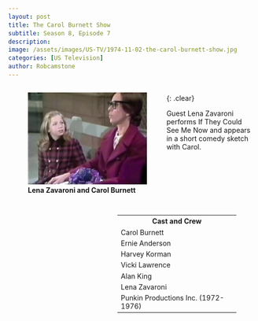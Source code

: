 ```yaml
---
layout: post
title: The Carol Burnett Show
subtitle: Season 8, Episode 7
description:
image: /assets/images/US-TV/1974-11-02-the-carol-burnett-show.jpg
categories: [US Television]
author: Robcamstone
---
```


<figure class="fig1">
<img src="/assets/images/US-TV/1974-11-02-the-carol-burnett-show.jpg" class="full-width">
<figcaption>
<strong>Lena Zavaroni and Carol Burnett</strong>
</figcaption>
</figure>

<figure class="fig2">
<table>
<tr><th>Cast and Crew</th></tr>
<tr><td>Carol Burnett</td></tr>
<tr><td>Ernie Anderson</td></tr>
<tr><td>Harvey Korman</td></tr>
<tr><td>Vicki Lawrence</td></tr>
<tr><td>Alan King</td></tr>
<tr><td>Lena Zavaroni</td></tr>
<tr><td>Punkin Productions Inc. (1972-1976)</td></tr>
</table>
</figure>

<br />{: .clear}

Guest Lena Zavaroni performs If They Could See Me Now and appears in a short comedy sketch with Carol.

<style>
.fig1 {float:left; width:48%;}
figcaption {float:left; width:100%;}

.fig2 {float:right; width:48%;}
figcaption {float:left; width:100%;}

@media only screen and (max-width: 700px) {
.fig1, .fig2 {float:left; width:100%;}
figcaption {float:left; width:90%; margin-bottom: 10px;}
}
</style>

